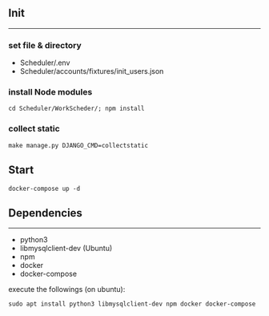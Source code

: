 ## Init
<hr>

### set file & directory
- Scheduler/.env
- Scheduler/accounts/fixtures/init_users.json

<!--
### install Python library
```
pip install -r Scheduler/requirements.txt
```
-->

### install Node modules
```
cd Scheduler/WorkScheder/; npm install
```

### collect static
```
make manage.py DJANGO_CMD=collectstatic
```

## Start

```
docker-compose up -d
```

## Dependencies
<hr>

- python3
- libmysqlclient-dev (Ubuntu)
- npm
- docker
- docker-compose

execute the followings (on ubuntu):
```
sudo apt install python3 libmysqlclient-dev npm docker docker-compose
```
